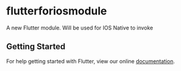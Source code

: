 # flutterforiosmodule

A new Flutter module. Will be used for IOS Native to invoke

## Getting Started

For help getting started with Flutter, view our online
[documentation](https://flutter.dev/).
